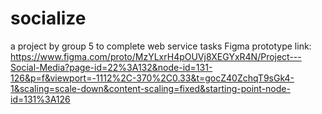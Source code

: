 # socialize
a project by group 5 to complete web service tasks
Figma prototype link:
https://www.figma.com/proto/MzYLxrH4pOUVj8XEGYxR4N/Project---Social-Media?page-id=22%3A132&node-id=131-126&p=f&viewport=-1112%2C-370%2C0.33&t=gocZ40ZchqT9sGk4-1&scaling=scale-down&content-scaling=fixed&starting-point-node-id=131%3A126
